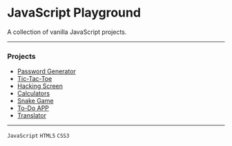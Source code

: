 # JavaScript Playground

A collection of vanilla JavaScript projects.

---

### Projects
- [Password Generator](/Password%20Generator)  
- [Tic-Tac-Toe](/Tic-Tac-Toe)  
- [Hacking Screen](/Hacking%20Screen)  
- [Calculators](/Calculators)  
- [Snake Game](/Snake%20Game)  
- [To-Do APP](/To-Do%APP)  
- [Translator](/Translator)
---

`JavaScript` `HTML5` `CSS3`
